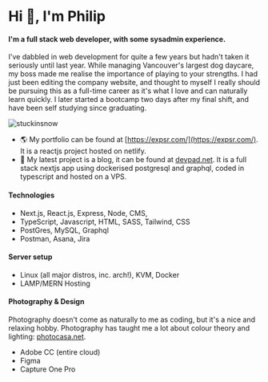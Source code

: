 # Hi 👋, I'm Philip 
#### I'm a full stack web developer, with some sysadmin experience. 
I've dabbled in web development for quite a few years but hadn't taken it seriously until last year. While managing Vancouver's largest dog daycare, my boss made me realise the importance of playing to your strengths. I had just been editing the company website, and thought to myself I really should be pursuing this as a full-time career as it's what I love and can naturally learn quickly. I later started a bootcamp two days after my final shift, and have been self studying since graduating. 

<p align="left"> <img src="https://komarev.com/ghpvc/?username=stuckinsnow&label=Profile%20views&color=0e75b6&style=flat" alt="stuckinsnow" /> </p>

- 🌎 My portfolio can be found at [https://expsr.com/](https://expsr.com/). It is a reactjs project hosted on netlify. 
- 🔭 My latest project is a blog, it can be found at [devpad.net](https://devpad.net). It is a full stack nextjs app using dockerised postgresql and graphql, coded in typescript and hosted on a VPS.

#### Technologies 

* Next.js, React.js, Express, Node, CMS, 
* TypeScript, Javascript, HTML, SASS, Tailwind, CSS
* PostGres, MySQL, Graphql
* Postman, Asana, Jira
  
#### Server setup

* Linux (all major distros, inc. arch!), KVM, Docker
* LAMP/MERN Hosting 

#### Photography & Design

Photography doesn't come as naturally to me as coding, but it's a nice and relaxing hobby. Photography has taught me a lot about colour theory and lighting: [photocasa.net](https://photocasa.net). 

* Adobe CC (entire cloud)
* Figma 
* Capture One Pro
